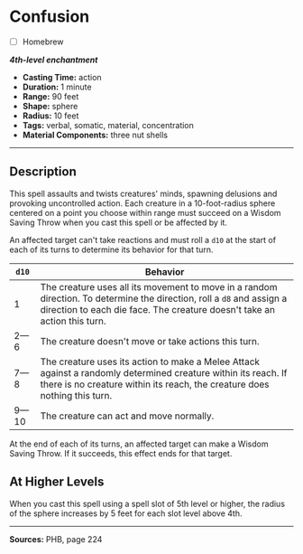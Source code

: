 # Confusion
- [ ] Homebrew

***4th-level enchantment***
- **Casting Time:** action
- **Duration:** 1 minute
- **Range:** 90 feet
- **Shape:** sphere
- **Radius:** 10 feet
- **Tags:** verbal, somatic, material, concentration
- **Material Components:** three nut shells

---

## Description
This spell assaults and twists creatures' minds, spawning delusions and provoking uncontrolled action.
Each creature in a 10-foot-radius sphere centered on a point you choose within range must succeed on a Wisdom Saving Throw when you cast this spell or be affected by it.

An affected target can't take reactions and must roll a `d10` at the start of each of its turns to determine its behavior for that turn.

| `d10`      | Behavior |
|------------|----------|
| 1          | The creature uses all its movement to move in a random direction. To determine the direction, roll a `d8` and assign a direction to each die face. The creature doesn't take an action this turn. |
| 2&mdash;6  | The creature doesn't move or take actions this turn. |
| 7&mdash;8  | The creature uses its action to make a Melee Attack against a randomly determined creature within its reach. If there is no creature within its reach, the creature does nothing this turn. |
| 9&mdash;10 | The creature can act and move normally. |

At the end of each of its turns, an affected target can make a Wisdom Saving Throw.
If it succeeds, this effect ends for that target.

## At Higher Levels
When you cast this spell using a spell slot of 5th level or higher, the radius of the sphere increases by 5 feet for each slot level above 4th.

---

**Sources:** PHB, page 224

<!-- QA Pass: Very Poor 👎 -->
